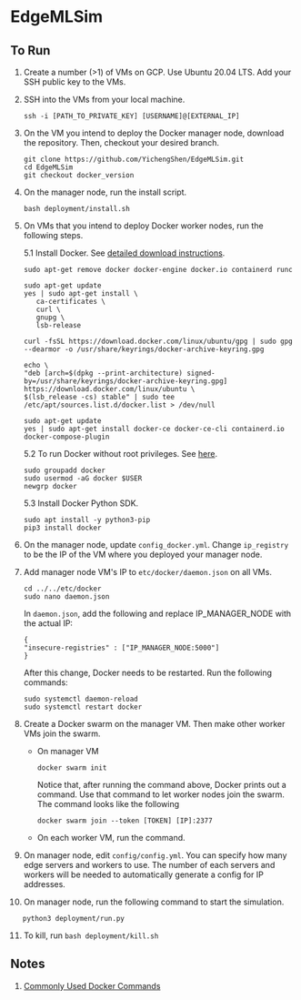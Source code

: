 # EdgeMLSim

## To Run

1. Create a number (>1) of VMs on GCP. Use Ubuntu 20.04 LTS. Add your SSH public key to the VMs.

2. SSH into the VMs from your local machine.

   ```
   ssh -i [PATH_TO_PRIVATE_KEY] [USERNAME]@[EXTERNAL_IP]
   ```

3. On the VM you intend to deploy the Docker manager node, download the repository. Then, checkout your desired branch.

   ```
   git clone https://github.com/YichengShen/EdgeMLSim.git
   cd EdgeMLSim
   git checkout docker_version
   ```

4. On the manager node, run the install script.

   ```
   bash deployment/install.sh
   ```

5. On VMs that you intend to deploy Docker worker nodes, run the following steps.

   5.1 Install Docker. See [detailed download instructions](https://docs.docker.com/engine/install/ubuntu/).

   ```
   sudo apt-get remove docker docker-engine docker.io containerd runc

   sudo apt-get update
   yes | sudo apt-get install \
      ca-certificates \
      curl \
      gnupg \
      lsb-release

   curl -fsSL https://download.docker.com/linux/ubuntu/gpg | sudo gpg --dearmor -o /usr/share/keyrings/docker-archive-keyring.gpg

   echo \
   "deb [arch=$(dpkg --print-architecture) signed-by=/usr/share/keyrings/docker-archive-keyring.gpg] https://download.docker.com/linux/ubuntu \
   $(lsb_release -cs) stable" | sudo tee /etc/apt/sources.list.d/docker.list > /dev/null

   sudo apt-get update
   yes | sudo apt-get install docker-ce docker-ce-cli containerd.io docker-compose-plugin
   ```

   5.2 To run Docker without root privileges. See [here](https://docs.docker.com/engine/install/linux-postinstall/).

   ```
   sudo groupadd docker
   sudo usermod -aG docker $USER
   newgrp docker
   ```

   5.3 Install Docker Python SDK.

   ```
   sudo apt install -y python3-pip
   pip3 install docker
   ```

6. On the manager node, update `config_docker.yml`. Change `ip_registry` to be the IP of the VM where you deployed your manager node.

7. Add manager node VM's IP to `etc/docker/daemon.json` on all VMs.

   ```
   cd ../../etc/docker
   sudo nano daemon.json
   ```

   In `daemon.json`, add the following and replace IP_MANAGER_NODE with the actual IP:

   ```
   {
   "insecure-registries" : ["IP_MANAGER_NODE:5000"]
   }
   ```

   After this change, Docker needs to be restarted. Run the following commands:

   ```
   sudo systemctl daemon-reload
   sudo systemctl restart docker
   ```

8. Create a Docker swarm on the manager VM. Then make other worker VMs join the swarm.

   - On manager VM

     ```
     docker swarm init
     ```

     Notice that, after running the command above, Docker prints out a command. Use that command to let worker nodes join the swarm. The command looks like the following

     ```
     docker swarm join --token [TOKEN] [IP]:2377
     ```

   - On each worker VM, run the command.

9. On manager node, edit `config/config.yml`. You can specify how many edge servers and workers to use. The number of each servers and workers will be needed to automatically generate a config for IP addresses.

10. On manager node, run the following command to start the simulation.

```
   python3 deployment/run.py
```

11. To kill, run `bash deployment/kill.sh`

## Notes

1. [Commonly Used Docker Commands](notes/docker_commands.md)
